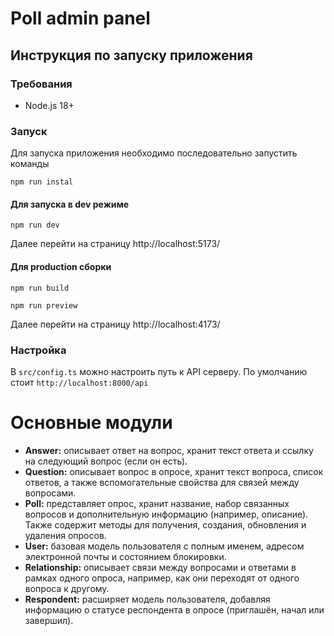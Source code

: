# Poll admin panel

## Инструкция по запуску приложения

### Требования
-  Node.js 18+

### Запуск

Для запуска приложения необходимо последовательно запустить команды 
```
npm run instal
```

#### Для запуска в dev режиме

```
npm run dev
```

Далее перейти на страницу http://localhost:5173/

#### Для production сборки

```
npm run build
```

```
npm run preview
```

Далее перейти на страницу http://localhost:4173/

### Настройка 

В `src/config.ts` можно настроить путь к API серверу. По умолчанию стоит `http://localhost:8000/api`

# Основные модули

- **Answer:** описывает ответ на вопрос, хранит текст ответа и ссылку на следующий вопрос (если он есть).
- **Question:** описывает вопрос в опросе, хранит текст вопроса, список ответов, а также вспомогательные свойства для связей между вопросами.
- **Poll:** представляет опрос, хранит название, набор связанных вопросов и дополнительную информацию (например, описание). Также содержит методы для получения, создания, обновления и удаления опросов.
- **User:** базовая модель пользователя с полным именем, адресом электронной почты и состоянием блокировки.
- **Relationship:** описывает связи между вопросами и ответами в рамках одного опроса, например, как они переходят от одного вопроса к другому.
- **Respondent:** расширяет модель пользователя, добавляя информацию о статусе респондента в опросе (приглашён, начал или завершил).